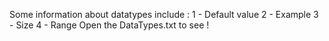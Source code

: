 Some information about datatypes include :
	1 - Default value
	2 - Example
	3 - Size
	4 - Range
Open the DataTypes.txt to see !
